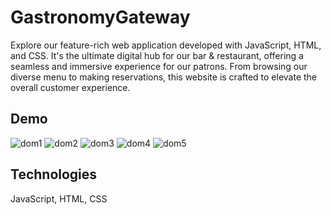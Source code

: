 # GastronomyGateway

Explore our feature-rich web application developed with JavaScript, HTML, and CSS. It's the ultimate digital hub for our bar & restaurant, offering a seamless and immersive experience for our patrons. From browsing our diverse menu to making reservations, this website is crafted to elevate the overall customer experience.

## Demo
![dom1](https://github.com/SirishaKasoju26/Dom_Project/assets/132665292/7f33fa05-dc68-435f-bc82-ff8220111ac5)
![dom2](https://github.com/SirishaKasoju26/Dom_Project/assets/132665292/2ccb6741-4500-41fd-9835-10e4b22a1684)
![dom3](https://github.com/SirishaKasoju26/Dom_Project/assets/132665292/d21f8455-40d8-4761-9c01-8c4c72e8a708)
![dom4](https://github.com/SirishaKasoju26/Dom_Project/assets/132665292/04238fa0-f57d-4532-88ff-6e2d25920712)
![dom5](https://github.com/SirishaKasoju26/Dom_Project/assets/132665292/2bd932d8-6bc4-475d-9c21-7e4692ba9362)

## Technologies
JavaScript, HTML, CSS
